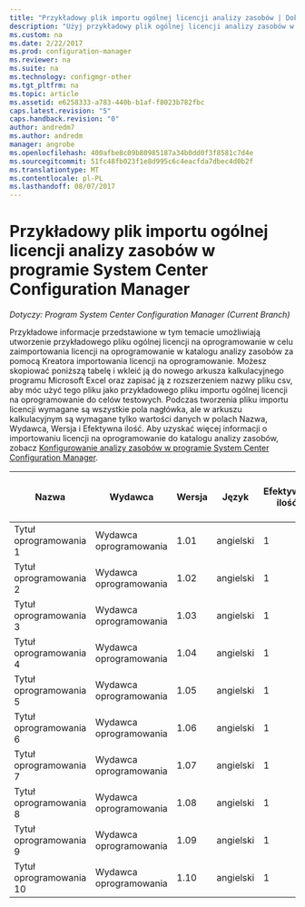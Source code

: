 ```yaml
---
title: "Przykładowy plik importu ogólnej licencji analizy zasobów | Dokumentacja firmy Microsoft"
description: "Użyj przykładowy plik ogólnej licencji analizy zasobów w celu zaimportowania licencji na oprogramowanie w programie System Center Configuration Manager."
ms.custom: na
ms.date: 2/22/2017
ms.prod: configuration-manager
ms.reviewer: na
ms.suite: na
ms.technology: configmgr-other
ms.tgt_pltfrm: na
ms.topic: article
ms.assetid: e6258333-a783-440b-b1af-f8023b782fbc
caps.latest.revision: "5"
caps.handback.revision: "0"
author: andredm7
ms.author: andredm
manager: angrobe
ms.openlocfilehash: 400afbe8c09b80985187a34b0dd0f3f8581c7d4e
ms.sourcegitcommit: 51fc48fb023f1e8d995c6c4eacfda7dbec4d0b2f
ms.translationtype: MT
ms.contentlocale: pl-PL
ms.lasthandoff: 08/07/2017
---
```

# <a name="example-asset-intelligence-general-license-import-file-in-system-center-configuration-manager"></a>Przykładowy plik importu ogólnej licencji analizy zasobów w programie System Center Configuration Manager

*Dotyczy: Program System Center Configuration Manager (Current Branch)*

Przykładowe informacje przedstawione w tym temacie umożliwiają utworzenie przykładowego pliku ogólnej licencji na oprogramowanie w celu zaimportowania licencji na oprogramowanie w katalogu analizy zasobów za pomocą Kreatora importowania licencji na oprogramowanie. Możesz skopiować poniższą tabelę i wkleić ją do nowego arkusza kalkulacyjnego programu Microsoft Excel oraz zapisać ją z rozszerzeniem nazwy pliku csv, aby móc użyć tego pliku jako przykładowego pliku importu ogólnej licencji na oprogramowanie do celów testowych. Podczas tworzenia pliku importu licencji wymagane są wszystkie pola nagłówka, ale w arkuszu kalkulacyjnym są wymagane tylko wartości danych w polach Nazwa, Wydawca, Wersja i Efektywna ilość. Aby uzyskać więcej informacji o importowaniu licencji na oprogramowanie do katalogu analizy zasobów, zobacz [Konfigurowanie analizy zasobów w programie System Center Configuration Manager](../../../../core/clients/manage/asset-intelligence/configuring-asset-intelligence.md).  

|Nazwa|Wydawca|Wersja|Język|Efektywna ilość|Numer zamówienia zakupu|Nazwa odsprzedawcy|Data zakupu|Data zakupu pomocy technicznej|Data wygaśnięcia pomocy technicznej|Komentarze|  
|----------|---------------|-------------|--------------|-----------------------|--------------|------------------|--------------------|----------------------|---------------------------|--------------|  
|Tytuł oprogramowania 1|Wydawca oprogramowania|1.01|angielski|1|Numer zamówienia zakupu|Nazwa odsprzedawcy|10/10/2010|0|10/10/2012|Komentarz|  
|Tytuł oprogramowania 2|Wydawca oprogramowania|1.02|angielski|1|Numer zamówienia zakupu|Nazwa odsprzedawcy|10/10/2010|0|10/10/2012|Komentarz|  
|Tytuł oprogramowania 3|Wydawca oprogramowania|1.03|angielski|1|Numer zamówienia zakupu|Nazwa odsprzedawcy|10/10/2010|0|10/10/2012|Komentarz|  
|Tytuł oprogramowania 4|Wydawca oprogramowania|1.04|angielski|1|Numer zamówienia zakupu|Nazwa odsprzedawcy|10/10/2010|0|10/10/2012|Komentarz|  
|Tytuł oprogramowania 5|Wydawca oprogramowania|1.05|angielski|1|Numer zamówienia zakupu|Nazwa odsprzedawcy|10/10/2010|0|10/10/2012|Komentarz|  
|Tytuł oprogramowania 6|Wydawca oprogramowania|1.06|angielski|1|Numer zamówienia zakupu|Nazwa odsprzedawcy|10/10/2010|0|10/10/2012|Komentarz|  
|Tytuł oprogramowania 7|Wydawca oprogramowania|1.07|angielski|1|Numer zamówienia zakupu|Nazwa odsprzedawcy|10/10/2010|0|10/10/2012|Komentarz|  
|Tytuł oprogramowania 8|Wydawca oprogramowania|1.08|angielski|1|Numer zamówienia zakupu|Nazwa odsprzedawcy|10/10/2010|0|10/10/2012|Komentarz|  
|Tytuł oprogramowania 9|Wydawca oprogramowania|1.09|angielski|1|Numer zamówienia zakupu|Nazwa odsprzedawcy|10/10/2010|0|10/10/2012|Komentarz|  
|Tytuł oprogramowania 10|Wydawca oprogramowania|1.10|angielski|1|Numer zamówienia zakupu|Nazwa odsprzedawcy|10/10/2010|0|10/10/2012|Komentarz|  
